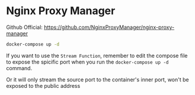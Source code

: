 # Nginx Proxy Manager

Github Official: https://github.com/NginxProxyManager/nginx-proxy-manager

```bash
docker-compose up -d
```

If you want to use the `Stream Function`, remember to edit the compose file to expose the spicific port when you run the `docker-compose up -d` command.

Or it will only stream the source port to the container's inner port, won't be exposed to the public address